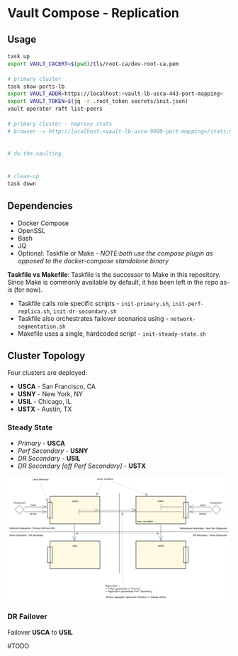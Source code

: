 # Vault Compose - Replication

## Usage
```sh
task up
export VAULT_CACERT=$(pwd)/tls/root-ca/dev-root-ca.pem

# primary cluster
task show-ports-lb
export VAULT_ADDR=https://localhost:<vault-lb-usca-443-port-mapping>
export VAULT_TOKEN=$(jq -r .root_token secrets/init.json)
vault operator raft list-peers

# primary cluster - haproxy stats
# browser -> http://localhost:<vault-lb-usca-9000-port-mapping>/stats;up


# do.the.vaulting.


# clean-up
task down
```

## Dependencies
- Docker Compose
- OpenSSL
- Bash
- JQ
- Optional: Taskfile or Make - *NOTE:both use the compose plugin as opposed to the docker-compose standalone binary*

**Taskfile vs Makefile**:
Taskfile is the successor to Make in this repository. Since Make is commonly available by default, it has been left in the repo as-is (for now).

- Taskfile calls role specific scripts - `init-primary.sh`, `init-perf-replica.sh`, `init-dr-secondary.sh`
- Taskfile also orchestrates failover scenarios using - `network-segmentation.sh`
- Makefile uses a single, hardcoded script - `init-steady-state.sh`

## Cluster Topology

Four clusters are deployed:
- **USCA** - San Francisco, CA
- **USNY** - New York, NY
- **USIL** - Chicago, IL
- **USTX** - Austin, TX

### Steady State
- *Primary* - **USCA**
- *Perf Secondary* - **USNY**
- *DR Secondary* - **USIL**
- *DR Secondary [off Perf Secondary]* - **USTX**

![cluster-topology-image](docs/topology.png)

### DR Failover
Failover **USCA** to **USIL**

\#TODO
